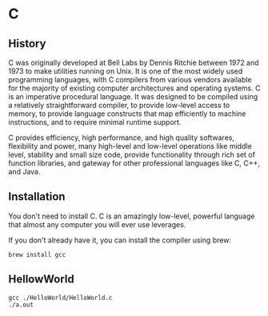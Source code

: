 # C

## History

C was originally developed at Bell Labs by Dennis Ritchie between 1972 and 1973 to make utilities running on Unix.  It is one of the most widely used programming languages, with C compilers from various vendors available for the majority of existing computer architectures and operating systems. C is an imperative procedural language. It was designed to be compiled using a relatively straightforward compiler, to provide low-level access to memory, to provide language constructs that map efficiently to machine instructions, and to require minimal runtime support.

C provides efficiency, high performance, and high quality softwares, flexibility and power, many high-level and low-level operations like middle level, stability and small size code, provide functionality through rich set of function libraries, and gateway for other professional languages like C, C++, and Java.

## Installation

You don't need to install C. C is an amazingly low-level, powerful language that almost any computer you will ever use leverages.

If you don't already have it, you can install the compiler using brew:

```
brew install gcc
```

## HellowWorld

```
gcc ./HelloWorld/HelloWorld.c
./a.out
```
